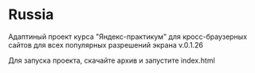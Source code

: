 # Russia

Адаптиный проект курса "Яндекс-практикум" для кросс-браузерных сайтов для всех популярных разрешений экрана
v.0.1.26

Для запуска проекта, скачайте архив и запустите index.html
